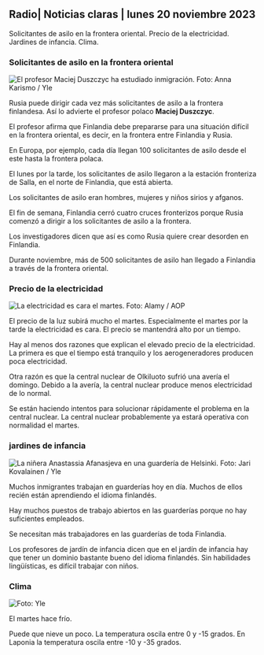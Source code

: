 ## Radio\| Noticias claras \| lunes 20 noviembre 2023

Solicitantes de asilo en la frontera oriental. Precio de la electricidad. Jardines de infancia. Clima.

### Solicitantes de asilo en la frontera oriental

![El profesor Maciej Duszczyc ha estudiado inmigración. Foto: Anna Karismo / Yle](https://images.cdn.yle.fi/image/upload/c_crop,h_2268,w_4028,x_0,y_0/ar_1.777777777777777,c_fill,g_faces,h_675,w_1200/dpr_1.0/q_auto:eco/f_auto/fl_lossy/v1700423531/39-1203119655a67178e33b)

Rusia puede dirigir cada vez más solicitantes de asilo a la frontera finlandesa. Así lo advierte el profesor polaco **Maciej Duszczyc**.

El profesor afirma que Finlandia debe prepararse para una situación difícil en la frontera oriental, es decir, en la frontera entre Finlandia y Rusia.

En Europa, por ejemplo, cada día llegan 100 solicitantes de asilo desde el este hasta la frontera polaca.

El lunes por la tarde, los solicitantes de asilo llegaron a la estación fronteriza de Salla, en el norte de Finlandia, que está abierta.

Los solicitantes de asilo eran hombres, mujeres y niños sirios y afganos.

El fin de semana, Finlandia cerró cuatro cruces fronterizos porque Rusia comenzó a dirigir a los solicitantes de asilo a la frontera.

Los investigadores dicen que así es como Rusia quiere crear desorden en Finlandia.

Durante noviembre, más de 500 solicitantes de asilo han llegado a Finlandia a través de la frontera oriental.

### Precio de la electricidad

![La electricidad es cara el martes. Foto: Alamy / AOP](https://images.cdn.yle.fi/image/upload/c_crop,h_3375,w_6000,x_0,y_467/ar_1.777777777777777,c_fill,g_faces,h_675,w_1200/dpr_1.0/q_auto:eco/f_auto/fl_lossy/v1691842960/39-106121063c8f48238bcf)

El precio de la luz subirá mucho el martes. Especialmente el martes por la tarde la electricidad es cara. El precio se mantendrá alto por un tiempo.

Hay al menos dos razones que explican el elevado precio de la electricidad. La primera es que el tiempo está tranquilo y los aerogeneradores producen poca electricidad.

Otra razón es que la central nuclear de Olkiluoto sufrió una avería el domingo. Debido a la avería, la central nuclear produce menos electricidad de lo normal.

Se están haciendo intentos para solucionar rápidamente el problema en la central nuclear. La central nuclear probablemente ya estará operativa con normalidad el martes.

### jardines de infancia

![La niñera Anastassia Afanasjeva en una guardería de Helsinki. Foto: Jari Kovalainen / Yle](https://images.cdn.yle.fi/image/upload/c_crop,h_3375,w_6000,x_0,y_134/ar_1.7777777777777777,c_fill,g_faces,h_675,w_1200/dpr_1.0/q_auto:eco/f_auto/fl_lossy/v1700133967/39-12015336555f596ca4eb)

Muchos inmigrantes trabajan en guarderías hoy en día. Muchos de ellos recién están aprendiendo el idioma finlandés.

Hay muchos puestos de trabajo abiertos en las guarderías porque no hay suficientes empleados.

Se necesitan más trabajadores en las guarderías de toda Finlandia.

Los profesores de jardín de infancia dicen que en el jardín de infancia hay que tener un dominio bastante bueno del idioma finlandés. Sin habilidades lingüísticas, es difícil trabajar con niños.

### Clima

![ Foto: Yle](https://images.cdn.yle.fi/image/upload/c_crop,h_1080,w_1919,x_0,y_0/ar_1.7777777777777777,c_fill,g_faces,h_675,w_1200/dpr_1.0/q_auto:eco/f_auto/fl_lossy/v1700492173/39-1203681655b7364e6c83)

El martes hace frío.

Puede que nieve un poco. La temperatura oscila entre 0 y -15 grados. En Laponia la temperatura oscila entre -10 y -35 grados.